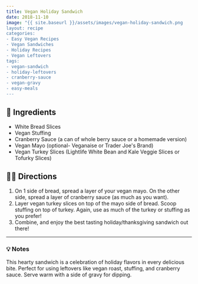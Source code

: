 ```yaml
---
title: Vegan Holiday Sandwich
date: 2018-11-10
image: "{{ site.baseurl }}/assets/images/vegan-holiday-sandwich.png
layout: recipe
categories:
- Easy Vegan Recipes
- Vegan Sandwiches
- Holiday Recipes
- Vegan Leftovers
tags:
- vegan-sandwich
- holiday-leftovers
- cranberry-sauce
- vegan-gravy
- easy-meals
---
```


## 🧾 Ingredients

- White Bread Slices 
- Vegan Stuffing
- Cranberry Sauce (a can of whole berry sauce or a homemade version)
- Vegan Mayo (optional- Veganaise or Trader Joe's Brand)
- Vegan Turkey Slices (Lightlife White Bean and Kale Veggie Slices or Tofurky Slices)

## 👩‍🍳 Directions

1. On 1 side of bread, spread a layer of your vegan mayo. On the other side, spread a layer of cranberry sauce (as much as you want).
2. Layer vegan turkey slices on top of the mayo side of bread. Scoop stuffing on top of turkey. Again, use as much of the turkey or stuffing as you prefer!
3. Combine, and enjoy the best tasting holiday/thanksgiving sandwich out there!


---

### 💡 Notes

This hearty sandwich is a celebration of holiday flavors in every delicious bite. Perfect for using leftovers like vegan roast, stuffing, and cranberry sauce. Serve warm with a side of gravy for dipping.
